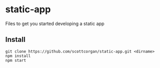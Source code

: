 # static-app
Files to get you started developing a static app

## Install

```
git clone https://github.com/scottcorgan/static-app.git <dirname>
npm install
npm start
```

